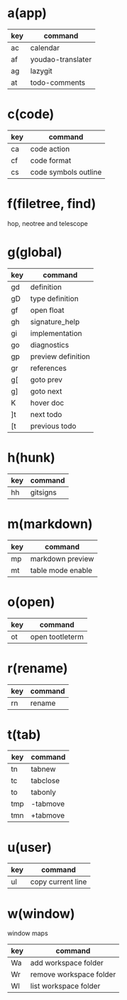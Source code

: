 # a(app)

| key        | command           |
|------------|-------------------|
| <leader>ac | calendar          |
| <leader>af | youdao-translater |
| <leader>ag | lazygit           |
| <leader>at | todo-comments     |

# c(code)

| key        | command              |
|------------|----------------------|
| <leader>ca | code action          |
| <leader>cf | code format          |
| <leader>cs | code symbols outline |

# f(filetree, find)

hop, neotree and telescope

# g(global)

| key | command            |
|-----|--------------------|
| gd  | definition         |
| gD  | type definition    |
| gf  | open float         |
| gh  | signature_help     |
| gi  | implementation     |
| go  | diagnostics        |
| gp  | preview definition |
| gr  | references         |
| g[  | goto prev          |
| g]  | goto next          |
| K   | hover doc          |
| ]t  | next todo          |
| [t  | previous todo      |

# h(hunk)

| key        | command  |
|------------|----------|
| <leader>hh | gitsigns |

# m(markdown)

| key        | command           |
|------------|-------------------|
| <leader>mp | markdown preview  |
| <leader>mt | table mode enable |

# o(open)

| key        | command         |
|------------|-----------------|
| <leader>ot | open tootleterm |

# r(rename)

| key        | command |
|------------|---------|
| <leader>rn | rename  |

# t(tab)

| key         | command  |
|-------------|----------|
| <leader>tn  | tabnew   |
| <leader>tc  | tabclose |
| <leader>to  | tabonly  |
| <leader>tmp | -tabmove |
| <leader>tmn | +tabmove |

# u(user)

| key        | command           |
|------------|-------------------|
| <leader>ul | copy current line |

# w(window)

window maps

| key        | command                 |
|------------|-------------------------|
| <leader>Wa | add workspace folder    |
| <leader>Wr | remove workspace folder |
| <leader>Wl | list workspace folder   |

